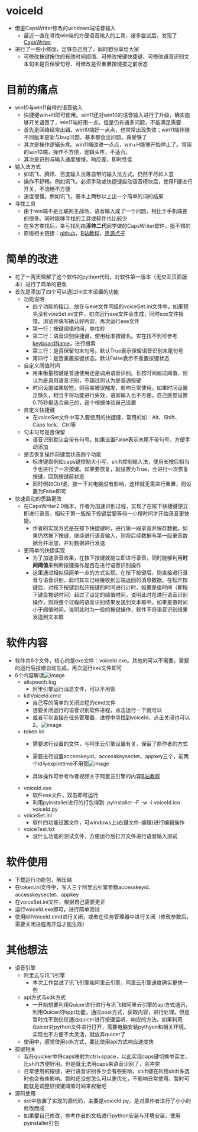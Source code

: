 # voiceId
- 借鉴CapsWriter修改的windows端语音输入
  - 最近一直在寻找win端的方便语音输入的工具，诸多尝试后，发现了[CapsWriter](https://github.com/HaujetZhao/CapsWriter)
- 进行了一些小修改，足够自己用了，同时想分享给大家
  - 可修改按键按住的有效时间阈值、可修改按键快捷键、可修改语音识别文本句末是否保留句号、可修改是否重置按键按之前状态
# 目前的痛点
- win10与win11自带的语音输入
  - 快捷键win+H即可使用。win11还对win10的语音输入进行了升级，确实能够开关语音了，win11端好用一点。但是仍有诸多问题，不能满足需要
  - 首先是网络经常出错。win10端好一点点，也常常出现失效；win11端伴随不同版本更新与bug问题，基本都会出问题。真受够了
  - 其次是操作逻辑头疼。win11端改进一点点，win+H能够开始停止了。常用的win10端，操作不方便，逻辑头疼，不适合。
  - 其次是识别与输入速度缓慢，响应差，即时性低
- 输入法方式
  - 如讯飞、腾讯、百度输入法等自带的输入法方式。仍然不尽如人意
  - 操作不舒畅。例如讯飞，必须手动或快捷键启动语音模块后，使用F键进行开关，不流畅不方便
  - 速度很慢。例如讯飞，基本上两秒以上出一个简单的词的结果
- 寻找工具
  - 由于win端不是互联网主战场，语音输入成了一个问题，相比于手机端差的很多。同时能够寻找的工具或软件也比较少
  - 在多方查找后，幸亏找到由**淳帅二代**同学做的CapsWriter软件，挺不错的
  - 原版相关链接：[github](https://github.com/HaujetZhao/CapsWriter)，[B站教程](https://www.bilibili.com/video/BV12A411p73r?vd_source=5be2e97716b42495ab98839ca452e5d1)，[思源点子](https://ld246.com/article/1594371212477)
# 简单的改进
- 花了一两天理解了这个软件的python代码，对软件第一版本（无交互页面版本）进行了简单的更改
- 首先是添加了四个可以通过ini文本设置的功能
  - 功能说明
    - 四个功能的接口，放在与exe文件同级的voiceSet.ini文件中。如果预先没有voieSet.ini文件，初次运行exe文件会生成，同时exe文件报错。浏览并填写确认好内容，再次运行exe文件
    - 第一行：按键阈值时间，单位秒
    - 第二行：语音识别快捷键，使用标准按键名。实在找不到可参考[keyboardName](https://github.com/boppreh/keyboard/blob/master/keyboard/_canonical_names.py#L1233)，进行搜索
    - 第三行：是否保留句末句号。默认True表示保留语音识别末尾句号
    - 第四行：是否重置按键状态。默认False表示不重置按键状态
  - 自定义阈值时间
    - 用来衡量按键是普通使用还是调用语音识别。长按时间超过阈值，则认为是调用语音识别，不超过则认为是普通按键
    - 时间设置如果较短，则容易被误触发，影响日常使用。如果时间设置足够久，相当于将功能进行失效，语音输入也不方便。自己感觉设置0.75秒挺适合自己的，这个根据体验自己设置
  - 自定义快捷键
    - 在voiceSet文件中写入要使用的快捷键，常用的如：Alt、Shift、Caps lock、Ctrl等
  - 句末句号是否保留
    - 语音识别默认会带有句号。如果设置False表示末尾不带句号，方便手动添加
  - 是否恢复操作前键盘状态四个功能
    - 标准键盘例如caps键控制大小写，shift控制输入法，使用长按后相当于也进行了一次按键。如果要恢复，就设置为True，会进行一次恢复按键，回到按键前状态
    - 同时例如Ctrl键，按一下对电脑没有影响，这样就无需进行重置，则设置为False即可
- 快速启动的思路更改
  - 在CapsWriter2.0版本，作者为加速识别过程，实现了在按下快捷键便立即进行录音，相较于第一版按下按键后要等待一小段时间才开始录音更快捷。
    - 作者的实现方式是在按下快捷键时，进行第一段录音并保存数据。如果仍然按下按键，继续进行语音输入，则将后续数据与第一段录音数据合并添加，并对数据进行发送
  - 更简单的快捷实现
    - 为了加速录音效果，在按下按键就能立即进行录音，同时能够利用**时间阈值**来判断按键操作是否在进行语音识别操作
    - 这里通过相似但简单一点的方式实现。在按下按键后，则直接进行录音与语音识别，此时其实已经接收到云端返回的消息数据。在松开按键后，对按下按键到松开按键的时间进行计时，如果差值时间（即按下键盘按键时间）超过了设定的阈值时间，说明此时在进行语音识别操作，则将整个过程的语音识别结果发送到文本框中。如果差值时间小于阈值时间，说明此时为一般的按键操作，软件不将语音识别结果发送到文本框
 # 软件内容
   - 软件共6个文件，核心的是exe文件：voiceId.exe。其他的可以不需要，需要的运行后报错自动生成，再次运行exe文件即可
   - 6个内容解读![image](https://user-images.githubusercontent.com/57529790/188251018-a8801985-972c-454c-96b4-8449a031703d.png)
     - alispeech.log
       - 阿里引擎运行消息文件，可以不用管
     - killVoiceId.cmd
       - 自己写的简单的关闭进程的cmd文件
       - 想要关闭运行的语音识别软件进程，点击运行一下就可以
       - 或者可以直接在任务管理器，进程中寻找到voiceId，点击关闭也可以2。![image](https://user-images.githubusercontent.com/57529790/188252104-60fe5dcd-677d-4e63-a93c-317dbb595961.png)
     - token.ini
       - 需要进行设置的文件，与阿里云引擎设置有关，保留了原作者的方式
       - 需要进行设置accesskeyid、accesskeysectet、appkey三个，前两个id与expiretime不用管![image](https://user-images.githubusercontent.com/57529790/188251276-2bba71fa-9d3b-49f9-8390-5c0cecf8abd4.png)

       - 具体操作可参考作者视频关于阿里云引擎的内容[B站教程](https://www.bilibili.com/video/BV12A411p73r?vd_source=5be2e97716b42495ab98839ca452e5d1)
     - voiceId.exe
       - 软件exe文件，双击即可运行
       - 利用pyinstaller进行的打包得到: pyinstaller -F -w -i voiceId.ico voiceId.py
     - voiceSet.ini
       - 软件四功能设置文件，可windows上(右键文件-编辑)进行编辑操作
     - voiceTest.txt
       - 没什么功能的测试文件，方便运行后打开文件进行语音输入测试
# 软件使用
   - 下载运行功能包，解压缩
   - 在token.ini文件中，写入三个阿里云引擎参数accesskeyid、accesskeysectet、appkey
   - 在voiceSet.ini文件，根据自己需要更正
   - 运行voiceId.exe即可，进行简单测试
   - 使用killVoiceId.cmd进行关闭，或者在任务管理器中进行关闭（修改参数后，需要关闭进程再开启才能生效）
# 其他想法
  - 语音引擎
    - 阿里云与讯飞引擎
      - 本次工作尝试了讯飞引擎和阿里云引擎，阿里云引擎速度确实更快一些
    - api方式与sdk方式
      - 一开始想要利用Quicer进行进行与讯飞和阿里云引擎的api方式通讯，利用Quicer的hppt功能，通过post方式，获取内容，进行处理。但是暂时找不到仅仅通过quicer进行按键监听、响应的方法。如果利用Quicer对python文件进行打开，需要电脑安装pythyon和相关环境，实现也不方便不太灵活，就放弃quicer了
    - 使用中，感觉使用sdk方式，要比使用api方式响应速度快
  - 按键相关
    - 我在quicker中将caps映射为ctrl+space，以此实现caps键切换中英文，比shift方便好用。但是就无法用caps来语音识别了，会冲突
    - 日常使用的按键，进行语音识别多少会有些影响，shift键在利用shift多选时也会有些影响。暂时还没想怎么可以更优化，不影响日常使用，暂时可能就是调整好按键阈值时间来权衡吧
  - 源码使用
    - src中放置了实现的源代码，主要是voiceId.py，是对原作者进行了小小的修改而成
    - 如果要自己修改，参考作者的文档进行python安装与环境安装，使用pyinstaller打包

